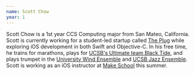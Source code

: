 ```yaml
---
name: Scott Chow
year: 1
---
```




Scott Chow is a 1st year CCS Computing major from San Mateo, California. Scott is currently working for a student-led startup called [The Plug](http://theplugsocial.com/) while exploring iOS development in both Swift and Objective-C. In his free time, he trains for marathons, plays for [UCSB's Ultimate team Black Tide](http://recreation.sa.ucsb.edu/sport-clubs/sports-clubs/men's-sports-clubs/ultimate), and plays trumpet in the [University Wind Ensemble](http://www.music.ucsb.edu/ensembles/university-wind) and [UCSB Jazz Ensemble](http://www.music.ucsb.edu/ensembles/jazz). Scott is working as an iOS instructor at [Make School](https://www.makeschool.com/) this summer.